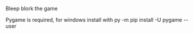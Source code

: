 Bleep blork the game

Pygame is required, for windows install with
py -m pip install -U pygame --user

